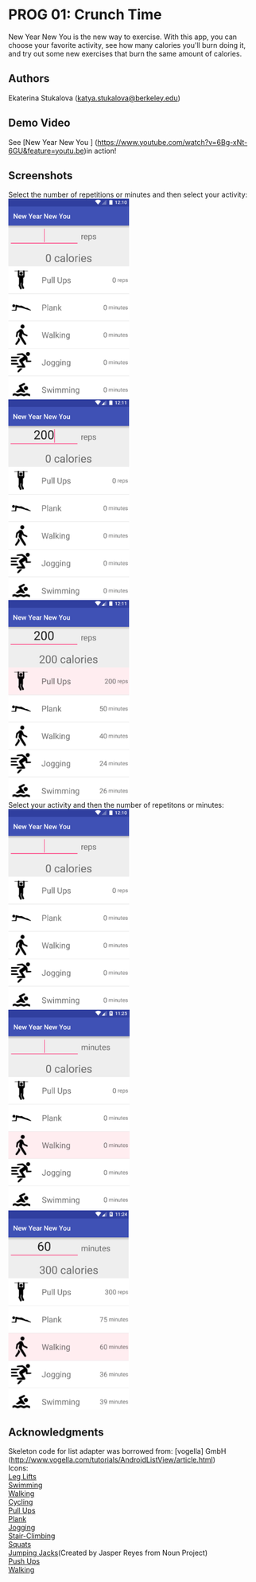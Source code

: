 # PROG 01: Crunch Time

New Year New You is the new way to exercise. With this app, you can choose your favorite activity, see how many calories you'll burn doing it, and try out some new exercises that burn the same amount of calories.

## Authors

Ekaterina Stukalova ([katya.stukalova@berkeley.edu](mailto:katya.stukalova@berkeley.edu))

## Demo Video

See [New Year New You ] (https://www.youtube.com/watch?v=6Bg-xNt-6GU&feature=youtu.be)in action!

## Screenshots
Select the number of repetitions or minutes and then select your activity:  
<img src="screenshots/1.png" height="400" alt="Screenshot"/>  
<img src="screenshots/2.png" height="400" alt="Screenshot"/>  
<img src="screenshots/3.png" height="400" alt="Screenshot"/>  
Select your activity and then the number of repetitons or minutes:  
<img src="screenshots/1.png" height="400" alt="Screenshot"/>  
<img src="screenshots/4.png" height="400" alt="Screenshot"/>  
<img src="screenshots/5.png" height="400" alt="Screenshot"/>  
## Acknowledgments

Skeleton code for list adapter was borrowed from: [vogella] GmbH (http://www.vogella.com/tutorials/AndroidListView/article.html)  
Icons:  
[Leg Lifts](http://www.freepik.com/free-icon/stick-man-lying-down-and-raising-one-leg_738261.htm)  
[Swimming](http://uxrepo.com/icon/swimming-by-maki)  
[Walking](http://www.iconarchive.com/show/windows-8-icons-by-icons8/Sports-Walking-icon.html)  
[Cycling](https://thenounproject.com/term/cycling/215/)  
[Pull Ups](https://d30y9cdsu7xlg0.cloudfront.net/png/83591-200.png)  
[Plank](https://d30y9cdsu7xlg0.cloudfront.net/png/196919-200.png)  
[Jogging](http://www.clipartbest.com/cliparts/RTd/g4R/RTdg4R6Ec.png)  
[Stair-Climbing](http://vector.me/files/images/4/0/403082/aiga_stairs)  
[Squats](https://d30y9cdsu7xlg0.cloudfront.net/png/77784-200.png)  
[Jumping Jacks](https://thenounproject.com/term/jumping-jack/26440/)(Created by Jasper Reyes from Noun Project)  
[Push Ups](https://maxcdn.icons8.com/wp-content/uploads/2015/02/pushups.png)  
[Walking](http://www.iconarchive.com/show/windows-8-icons-by-icons8/Sports-Walking-icon.html)  